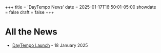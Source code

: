 +++
title = 'DayTempo News'
date = 2025-01-17T16:50:01-05:00
showdate = false
draft = false
+++

# All the News
* [DayTempo Launch](/news/launch.html) - 18 January 2025